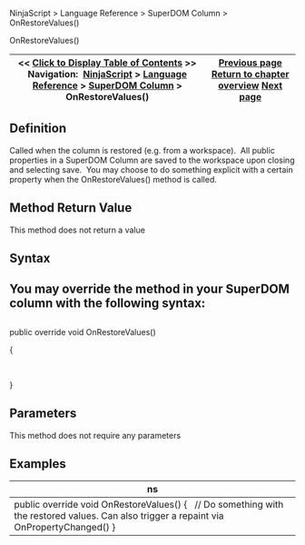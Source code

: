 ﻿
NinjaScript > Language Reference > SuperDOM Column > OnRestoreValues()

OnRestoreValues()

| << [Click to Display Table of Contents](onrestorevalues.md) >> **Navigation:**     [NinjaScript](ninjascript-1.md) > [Language Reference](language_reference_wip-1.md) > [SuperDOM Column](superdom_column-1.md) > OnRestoreValues() | [Previous page](superdomcolumn_onrender-1.md) [Return to chapter overview](superdom_column-1.md) [Next page](sharpdx_sdk_reference-1.md) |
| --- | --- |
## Definition
Called when the column is restored (e.g. from a workspace).  All public properties in a SuperDOM Column are saved to the workspace upon closing and selecting save.  You may choose to do something explicit with a certain property when the OnRestoreValues() method is called.
 
## Method Return Value
This method does not return a value
 
## Syntax
## You may override the method in your SuperDOM column with the following syntax:
## 
public override void OnRestoreValues()  

{  

     

}
## 
## Parameters
This method does not require any parameters
## 
## Examples

| ns |
| --- |
| public override void OnRestoreValues() {    // Do something with the restored values. Can also trigger a repaint via OnPropertyChanged() } |
